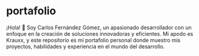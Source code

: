 # portafolio
¡Hola! 👋 Soy Carlos Fernández Gómez, un apasionado desarrollador con un enfoque en la creación de soluciones innovadoras y eficientes. Mi apodo es Krauxx, y este repositorio es mi portafolio personal donde muestro mis proyectos, habilidades y experiencia en el mundo del desarrollo.

